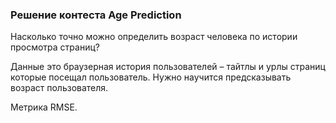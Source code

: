 ### Решение контеста Age Prediction


Насколько точно можно определить возраст человека по истории просмотра страниц?


Данные это браузерная история пользователей – тайтлы и урлы страниц которые посещал пользователь. Нужно научится предсказывать возраст пользователя.

Метрика RMSE.
